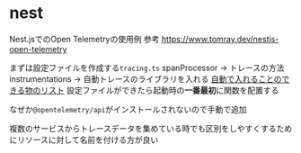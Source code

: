 # nest

Nest.jsでのOpen Telemetryの使用例
参考 https://www.tomray.dev/nestjs-open-telemetry

まずは設定ファイルを作成する`tracing.ts`
spanProcessor → トレースの方法
instrumentations → 自動トレースのライブラリを入れる
[自動で入れることのできる物のリスト](https://opentelemetry.io/ecosystem/registry/?language=js&component=instrumentation)
設定ファイルができたら起動時の**一番最初**に関数を配置する

なぜか`@opentelemetry/api`がインストールされないので手動で追加

複数のサービスからトレースデータを集めている時でも区別をしやすくするためにリソースに対して名前を付ける方が良い
